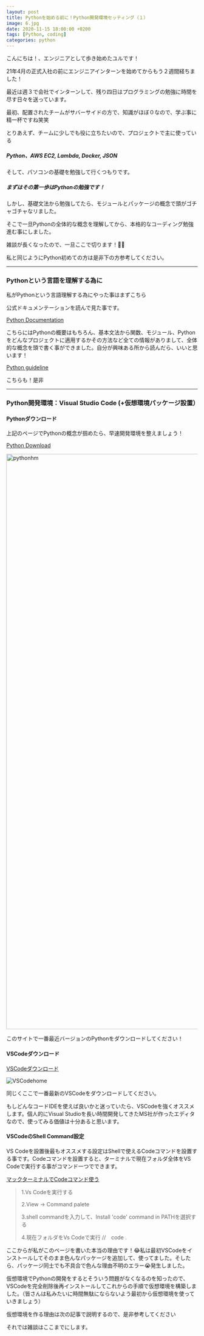 ```yaml
---
layout: post
title: Pythonを始める前に！Python開発環境セッティング（１）
image: 6.jpg
date: 2020-11-15 18:00:00 +0200
tags: [Python, coding]
categories: python
---
```


こんにちは！、エンジニアとして歩き始めたユルです！

21年4月の正式入社の前にエンジニアインターンを始めてからもう２週間経ちました！

最近は週３で会社でインターンして、残り四日はプログラミングの勉強に時間を尽す日々を送っています。

最初、配置されたチームがサバーサイドの方で、知識がほぼ０なので、学ぶ事に精一杯ですね笑笑

とりあえず、チームに少しでも役に立ちたいので、プロジェクトで主に使っている

##### Python、AWS EC2, Lambda, Docker, JSON 

そして、パソコンの基礎を勉強して行くつもりです。



##### まずはその第一歩はPythonの勉強です！

しかし、基礎文法から勉強してたら、モジュールとパッケージの概念で頭がゴチャゴチャなリました。

そこで一旦Pythonの全体的な概念を理解してから、本格的なコーディング勉強進む事にしました。

雑談が長くなったので、一旦ここで切ります！😬😁

私と同じようにPython初めての方は是非下の方参考してください。

---

### Pythonという言語を理解する為に

私がPythonという言語理解する為にやった事はまずこちら

公式ドキュメンテーションを読んで見た事です。

[Python Documentation](https://docs.python.org/ja/3/library/index.html)

こちらにはPythonの概要はもちろん、基本文法から関数、モジュール、Pythonをどんなプロジェクトに適用するかその方法など全ての情報がありまして、全体的な概念を頭で書く事ができました。自分が興味ある所から読んだら、いいと思います！

[Python guideline](https://www.python.org/dev/peps/pep-0008/)

こちらも！是非

---

### Python開発環境：Visual Studio Code (+仮想環境パッケージ設置）

#### Pythonダウンロード

上記のページでPythonの概念が掴めたら、早速開発環境を整えましょう！

[Python Download](https://www.python.org/downloads/)

<img width="1513" alt="pythonhm" src="https://user-images.githubusercontent.com/49433342/99180848-40fa5c00-276d-11eb-8707-d755f076c05b.png">

このサイトで一番最近バージョンのPythonをダウンロードしてください！

#### VSCodeダウンロード

[VSCodeダウンロード](https://code.visualstudio.com/download)

![VSCodehome](https://user-images.githubusercontent.com/49433342/99180889-a0586c00-276d-11eb-9ce7-ddd4b0a1d58e.jpg)

同じくここで一番最新のVSCodeをダウンロードしてください。

もしどんなコードIDEを使えば良いかと迷っていたら、VSCodeを強くオススメします。個人的にVisual Studioを長い時間開発してきたMS社が作ったエディタなので、使ってみる価値は十分あると思います。

#### VSCodeのShell Command設定

VS Codeを設置後最もオススメする設定はShellで使えるCodeコマンドを設置する事です。Codeコマンドを設置すると、ターミナルで現在フォルダ全体をVS Codeで実行する事がコマンド一つでできます。

[マックターミナルでCodeコマンド使う](https://code.visualstudio.com/docs/setup/mac)

> 1.Vs Codeを実行する
>
> 2.View → Command palete
>
> 3.shell commandを入力して、Install 'code' command in PATHを選択する
>
> 4.現在フォルダをVs Codeで実行 //　code .

ここからが私がこのページを書いた本当の理由です！😂私は最初VSCodeをインストールしてそのまま色んなパッケージを追加して、使ってました。そしたら、パッケージ同士でも不具合で色んな理由不明のエラー😭発生しました。

仮想環境でPythonの開発をするとそういう問題がなくなるのを知ったので、VSCodeを完全削除後再インストールしてこれからの手順で仮想環境を構築しました。（皆さんは私みたいに時間無駄にならないよう最初から仮想環境を使っていきましょう）

仮想環境を作る理由は次の記事で説明するので、是非参考してください

それでは雑談はここまでにします。



